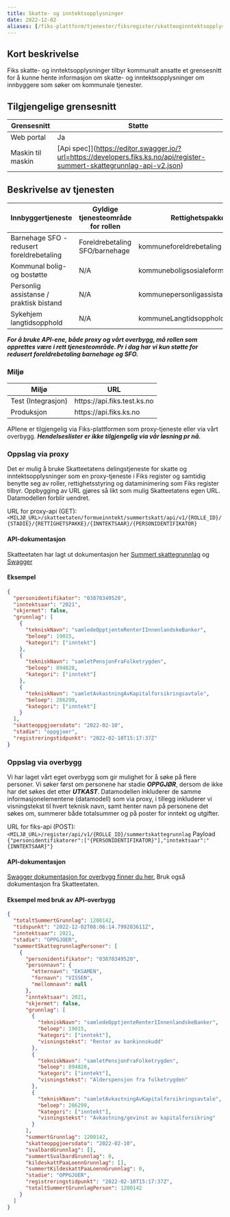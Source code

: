 ```yaml
---
title: Skatte- og inntektsopplysninger
date: 2022-12-02
aliases: [/fiks-plattform/tjenester/fiksregister/skatteoginntektsopplysninger/, /fiks-plattform/tjenester/fiksregister/skatteoginntekstopplysninger]
---
```


## Kort beskrivelse
Fiks skatte- og inntektsopplysninger tilbyr kommunalt ansatte et grensesnitt for å kunne hente informasjon om skatte- og inntektsopplysninger om innbyggere som søker om kommunale tjenester.

## Tilgjengelige grensesnitt
| Grensesnitt | Støtte |
|------|------|
| Web portal | Ja |
| Maskin til maskin | [Api spec]](https://editor.swagger.io/?url=https://developers.fiks.ks.no/api/register-summert-skattegrunnlag-api-v2.json) |


## Beskrivelse av tjenesten
| Innbyggertjeneste                         | Gyldige tjenesteområde for rollen | Rettighetspakke                   |
| ----------------------------------------- | --------------------------------- | --------------------------------- |
| Barnehage SFO - redusert foreldrebetaling | Foreldrebetaling SFO/barnehage    | kommuneforeldrebetaling           |
| Kommunal bolig- og bostøtte               | N/A                               | kommuneboligsosialeformaal        |
| Personlig assistanse / praktisk bistand   | N/A                               | kommunepersonligassistanse        |
| Sykehjem langtidsopphold                  | N/A                               | kommuneLangtidsoppholdInstitusjon |

___For å bruke API-ene, både proxy og vårt overbygg, må rollen som opprettes være i rett tjenesteområde. Pr i dag har vi kun støtte for redusert foreldrebetaling barnehage og SFO.___

### Miljø

| Miljø              | URL                                |
| ------------------ | ---------------------------------- |
| Test (Integrasjon) | http&#8203;s://api.fiks.test.ks.no |
| Produksjon         | http&#8203;s://api.fiks.ks.no      |

APIene er tilgjengelig via Fiks-plattformen som proxy-tjeneste eller via vårt overbygg. ___Hendelseslister er ikke tilgjengelig via vår løsning pr nå.___

### Oppslag via proxy
Det er mulig å bruke Skatteetatens delingstjeneste for skatte og inntektsopplysninger som en proxy-tjeneste i Fiks register og samtidig benytte seg av roller, rettighetsstyring og dataminimering som Fiks register tilbyr. Oppbygging av URL gjøres så likt som mulig Skatteetatens egen URL. Datamodellen forblir uendret.

URL for proxy-api (GET):
```<MILJØ_URL>/skatteetaten/formueinntekt/summertskatt/api/v1/{ROLLE_ID}/{STADIE}/{RETTIGHETSPAKKE}/{INNTEKTSAAR}/{PERSONIDENTIFIKATOR}```

#### API-dokumentasjon
Skatteetaten har lagt ut dokumentasjon her [Summert skattegrunnlag](https://skatteetaten.github.io/datasamarbeid-api-dokumentasjon/reference_summertskattegrunnlag.html) og [Swagger](https://app.swaggerhub.com/apis/Skatteetaten_Deling/summert-skattegrunnlag-api)

#### Eksempel

```json
{
  "personidentifikator": "03870349520",
  "inntektsaar": "2021",
  "skjermet": false,
  "grunnlag": [
    {
      "tekniskNavn": "samledeOpptjenteRenterIInnenlandskeBanker",
      "beloep": 19015,
      "kategori": ["inntekt"]
    },
    {
      "tekniskNavn": "samletPensjonFraFolketrygden",
      "beloep": 894828,
      "kategori": ["inntekt"]
    },
    {
      "tekniskNavn": "samletAvkastningAvKapitalforsikringsavtale",
      "beloep": 286299,
      "kategori": ["inntekt"]
    }
  ],
  "skatteoppgjoersdato": "2022-02-10",
  "stadie": "oppgjoer",
  "registreringstidpunkt": "2022-02-10T15:17:37Z"
}
```

### Oppslag via overbygg
Vi har laget vårt eget overbygg som gir mulighet for å søke på flere personer. Vi søker først om personene har stadie ___OPPGJØR___, dersom de ikke har det søkes det etter ___UTKAST___. Datamodellen inkluderer de samme informasjonelementene (datamodell) som via proxy, i tillegg inkluderer vi visningstekst til hvert teknisk navn, samt henter navn på personene det søkes om, summerer både totalsummer og på poster for inntekt og utgifter.

URL for fiks-api (POST):
```<MILJØ_URL>/register/api/v1/{ROLLE_ID}/summertskattegrunnlag``` Payload ```{"personidentifikatorer":["{PERSONIDENTIFIKATOR}"],"inntektsaar":"{INNTEKTSAAR}"}```

#### API-dokumentasjon
[Swagger dokumentasjon for overbygg finner du her.](https://editor.swagger.io/?url=https://developers.fiks.ks.no/api/register-api-v1.json) Bruk også dokumentasjon fra Skatteetaten.

#### Eksempel med bruk av API-overbygg

```json
{
  "totaltSummertGrunnlag": 1200142,
  "tidspunkt": "2022-12-02T08:06:14.799283611Z",
  "inntektsaar": 2021,
  "stadie": "OPPGJOER",
  "summertSkattegrunnlagPersoner": [
    {
      "personidentifikator": "03870349520",
      "personnavn": {
        "etternavn": "EKSAMEN",
        "fornavn": "VISSEN",
        "mellomnavn": null
      },
      "inntektsaar": 2021,
      "skjermet": false,
      "grunnlag": [
        {
          "tekniskNavn": "samledeOpptjenteRenterIInnenlandskeBanker",
          "beloep": 19015,
          "kategori": ["inntekt"],
          "visningstekst": "Renter av bankinnskudd"
        },
        {
          "tekniskNavn": "samletPensjonFraFolketrygden",
          "beloep": 894828,
          "kategori": ["inntekt"],
          "visningstekst": "Alderspensjon fra folketrygden"
        },
        {
          "tekniskNavn": "samletAvkastningAvKapitalforsikringsavtale",
          "beloep": 286299,
          "kategori": ["inntekt"],
          "visningstekst": "Avkastning/gevinst av kapitalforsikring"
        }
      ],
      "summertGrunnlag": 1200142,
      "skatteoppgjoersdato": "2022-02-10",
      "svalbardGrunnlag": [],
      "summertSvalbardGrunnlag": 0,
      "kildeskattPaaLoennGrunnlag": [],
      "summertKildeskattPaaLoennGrunnlag": 0,
      "stadie": "OPPGJOER",
      "registreringstidpunkt": "2022-02-10T15:17:37Z",
      "totaltSummertGrunnlagPerson": 1200142
    }
  ]
}
```
